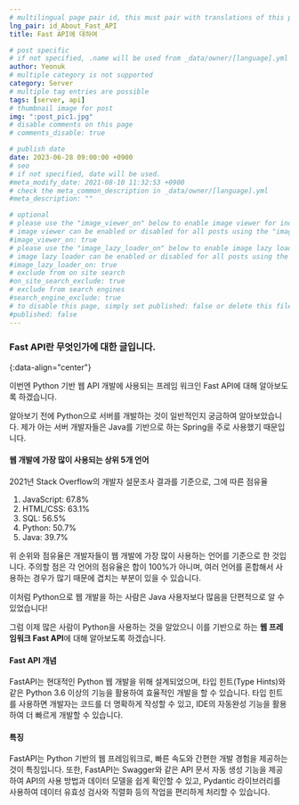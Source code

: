 ```yaml
---
# multilingual page pair id, this must pair with translations of this page. (This name must be unique)
lng_pair: id_About_Fast_API
title: Fast API에 대하여

# post specific
# if not specified, .name will be used from _data/owner/[language].yml
author: Yeonuk
# multiple category is not supported
category: Server
# multiple tag entries are possible
tags: [server, api]
# thumbnail image for post
img: ":post_pic1.jpg"
# disable comments on this page
# comments_disable: true

# publish date
date: 2023-06-28 09:00:00 +0900
# seo
# if not specified, date will be used.
#meta_modify_date: 2021-08-10 11:32:53 +0900
# check the meta_common_description in _data/owner/[language].yml
#meta_description: ""

# optional
# please use the "image_viewer_on" below to enable image viewer for individual pages or posts (_posts/ or [language]/_posts folders).
# image viewer can be enabled or disabled for all posts using the "image_viewer_posts: true" setting in _data/conf/main.yml.
#image_viewer_on: true
# please use the "image_lazy_loader_on" below to enable image lazy loader for individual pages or posts (_posts/ or [language]/_posts folders).
# image lazy loader can be enabled or disabled for all posts using the "image_lazy_loader_posts: true" setting in _data/conf/main.yml.
#image_lazy_loader_on: true
# exclude from on site search
#on_site_search_exclude: true
# exclude from search engines
#search_engine_exclude: true
# to disable this page, simply set published: false or delete this file
#published: false
---
```


<!-- outline-start -->

### Fast API란 무엇인가에 대한 글입니다.

{:data-align="center"}

<!-- outline-end -->

이번엔 Python 기반 웹 API 개발에 사용되는 프레임 워크인 Fast API에 대해 알아보도록 하겠습니다.

알아보기 전에 Python으로 서버를 개발하는 것이 일반적인지 궁금하여 알아보았습니다. 제가 아는 서버 개발자들은 Java를 기반으로 하는 Spring을 주로 사용했기 때문입니다.

#### 웹 개발에 가장 많이 사용되는 상위 5개 언어

2021년 Stack Overflow의 개발자 설문조사 결과를 기준으로, 그에 따른 점유율

1. JavaScript: 67.8%
2. HTML/CSS: 63.1%
3. SQL: 56.5%
4. Python: 50.7%
5. Java: 39.7%

위 순위와 점유율은 개발자들이 웹 개발에 가장 많이 사용하는 언어를 기준으로 한 것입니다. 주의할 점은 각 언어의 점유율은 합이 100%가 아니며, 여러 언어를 혼합해서 사용하는 경우가 많기 때문에 겹치는 부분이 있을 수 있습니다.

이처럼 Python으로 웹 개발을 하는 사람은 Java 사용자보다 많음을 단편적으로 알 수 있었습니다!

그럼 이제 많은 사람이 Python을 사용하는 것을 알았으니 이를 기반으로 하는 **웹 프레임워크 Fast API**에 대해 알아보도록 하겠습니다.

#### Fast API 개념

FastAPI는 현대적인 Python 웹 개발을 위해 설계되었으며, 타입 힌트(Type Hints)와 같은 Python 3.6 이상의 기능을 활용하여 효율적인 개발을 할 수 있습니다.
타입 힌트를 사용하면 개발자는 코드를 더 명확하게 작성할 수 있고, IDE의 자동완성 기능을 활용하여 더 빠르게 개발할 수 있습니다.

#### 특징

FastAPI는 Python 기반의 웹 프레임워크로, 빠른 속도와 간편한 개발 경험을 제공하는 것이 특징입니다.
또한, FastAPI는 Swagger와 같은 API 문서 자동 생성 기능을 제공하여 API의 사용 방법과 데이터 모델을 쉽게 확인할 수 있고, Pydantic 라이브러리를 사용하여 데이터 유효성 검사와 직렬화 등의 작업을 편리하게 처리할 수 있습니다.
